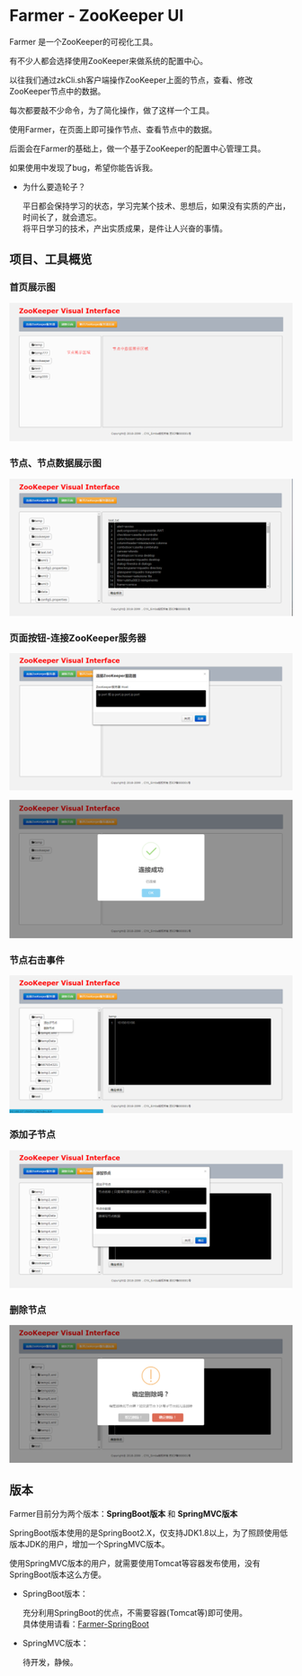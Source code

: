 # Farmer - ZooKeeper UI

Farmer 是一个ZooKeeper的可视化工具。

有不少人都会选择使用ZooKeeper来做系统的配置中心。

以往我们通过zkCli.sh客户端操作ZooKeeper上面的节点，查看、修改ZooKeeper节点中的数据。

每次都要敲不少命令，为了简化操作，做了这样一个工具。

使用Farmer，在页面上即可操作节点、查看节点中的数据。

后面会在Farmer的基础上，做一个基于ZooKeeper的配置中心管理工具。

如果使用中发现了bug，希望你能告诉我。

* 为什么要造轮子？

    平日都会保持学习的状态，学习完某个技术、思想后，如果没有实质的产出，时间长了，就会遗忘。<br>
    将平日学习的技术，产出实质成果，是件让人兴奋的事情。


## 项目、工具概览

### **首页展示图**<br>
![ZooKeeper-UI展示图](Farmer-SpringBoot/image/ZooKeeper-UI展示图.png)<br>

### **节点、节点数据展示图**<br>
![index页面节点-数据](Farmer-SpringBoot/image/index页面节点数据.png)<br>

### **页面按钮-连接ZooKeeper服务器**
![](Farmer-SpringBoot/image/页面连接zk服务器.png)

![](Farmer-SpringBoot/image/页面连接zk服务器成功.png)

### **节点右击事件**
![](Farmer-SpringBoot/image/节点-右击事件.png)

### **添加子节点**
![](Farmer-SpringBoot/image/添加节点.png)

### **删除节点**
![](Farmer-SpringBoot/image/删除节点.png)


## 版本
Farmer目前分为两个版本：**SpringBoot版本** 和 **SpringMVC版本**

SpringBoot版本使用的是SpringBoot2.X，仅支持JDK1.8以上，为了照顾使用低版本JDK的用户，增加一个SpringMVC版本。

使用SpringMVC版本的用户，就需要使用Tomcat等容器发布使用，没有SpringBoot版本这么方便。

* SpringBoot版本：

    充分利用SpringBoot的优点，不需要容器(Tomcat等)即可使用。<br>
    具体使用请看：[Farmer-SpringBoot](https://github.com/Simba-cheng/Farmer/tree/master/Farmer-SpringBoot)

* SpringMVC版本：

    待开发，静候。
